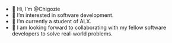 - 👋 Hi, I’m @Chigozie
- 👀 I’m interested in software development.
- 🌱 I’m currently a student of ALX.
- 💞️ I am looking forward to collaborating with my fellow software developers to solve real-world problems.

